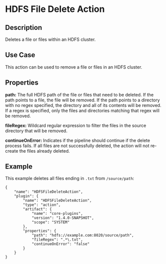 # HDFS File Delete Action


Description
-----------
Deletes a file or files within an HDFS cluster.


Use Case
--------
This action can be used to remove a file or files in an HDFS cluster.


Properties
----------
**path:** The full HDFS path of the file or files that need to be deleted. If the path points to a file, 
the file will be removed. If the path points to a directory with no regex specified, the directory and all of 
its contents will be removed. If a regex is specified, only the files and directories matching that regex
will be removed.

**fileRegex:** Wildcard regular expression to filter the files in the source directory that will be removed.

**continueOnError:** Indicates if the pipeline should continue if the delete process fails. If all files are not 
successfully deleted, the action will not re-create the files already deleted.


Example
-------
This example deletes all files ending in `.txt` from `/source/path`:

    {
        "name": "HDFSFileDeleteAction",
        "plugin": {
            "name": "HDFSFileDeleteAction",
            "type": "action",
            "artifact": {
                "name": "core-plugins",
                "version": "1.4.0-SNAPSHOT",
                "scope": "SYSTEM"
            },
            "properties": {
                "path": "hdfs://example.com:8020/source/path",
                "fileRegex": ".*\.txt",
                "continueOnError": "false"
            }
        }
    }
